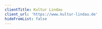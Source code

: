 ```yaml
---
clientTitle: Kultur Lindau
client_url: 'https://www.kultur-lindau.de'
hideFromList: false
---
```



